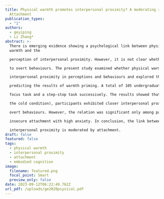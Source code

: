 ```yaml
---
title: Physical warmth promotes interpersonal proximity? A moderating role of
  Attachment
publication_types:
  - "1"
authors:
  - geyiping
  - Li Zhang*
abstract: >-
  There is emerging evidence showing a psychological link between physical
  warmth and the 

  perception of interpersonal proximity. However, it is not clear whether such a link can be generalized 

  to overt behaviours. The present study examined whether physical warmth is associated with 

  interpersonal proximity in perceptions and behaviours and explored the role of attachment in 

  predicting the results of warmth priming. A total of 105 undergraduates completed a perceptual

  focus task and a step-stop task successively. The results showed that in the warm condition (vs. in 

  the cold condition), participants exhibited closer interpersonal proximity in both perceptions and 

  overt behaviours. However, the relation was significant only among participants characterized by

  insecure attachment with high anxiety. In conclusion, the link between physical warmth and 

  interpersonal proximity is moderated by attachment.
draft: false
featured: false
tags:
  - physical warmth
  - interpersonal proximity
  - attachment
  - embodied cognition
image:
  filename: featured.png
  focal_point: Smart
  preview_only: false
date: 2023-09-12T06:22:49.762Z
url_pdf: /uploads/ge2020psysical.pdf
---
```

